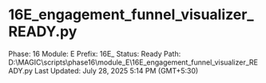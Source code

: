 # 16E_engagement_funnel_visualizer_READY.py

Phase: 16
Module: E
Prefix: 16E_
Status: Ready
Path: D:\MAGIC\scripts\phase16\module_E\16E_engagement_funnel_visualizer_READY.py
Last Updated: July 28, 2025 5:14 PM (GMT+5:30)
